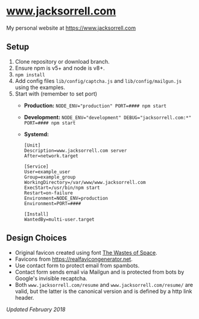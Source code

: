 # www.jacksorrell.com
My personal website at https://www.jacksorrell.com

## Setup
1. Clone repository or download branch.
1. Ensure npm is v5+ and node is v8+.
1. `npm install`
1. Add config files `lib/config/captcha.js` and `lib/config/mailgun.js` using the examples.
1. Start with (remember to set port)
	* **Production:** `NODE_ENV="production" PORT=#### npm start`
	* **Development:** `NODE_ENV="development" DEBUG="jacksorrell.com:*" PORT=#### npm start`
	* **Systemd:**

		```
		[Unit]
		Description=www.jacksorrell.com server
		After=network.target

		[Service]
		User=example_user
		Group=example_group
		WorkingDirectory=/var/www/www.jacksorrell.com
		ExecStart=/usr/bin/npm start
		Restart=on-failure
		Environment=NODE_ENV=production
		Environment=PORT=####

		[Install]
		WantedBy=multi-user.target
		```

## Design Choices
* Original favicon created using font [The Wastes of Space](http://www.fontspace.com/chequered-ink/the-wastes-of-space).
* Favicons from https://realfavicongenerator.net.
* Use contact form to protect email from spambots.
* Contact form sends email via Mailgun and is protected from bots by Google's invisible recaptcha.
* Both `www.jacksorrell.com/resume` and `www.jacksorrell.com/resume/` are valid, but the latter is the canonical version and is defined by a http link header.

*Updated February 2018*
